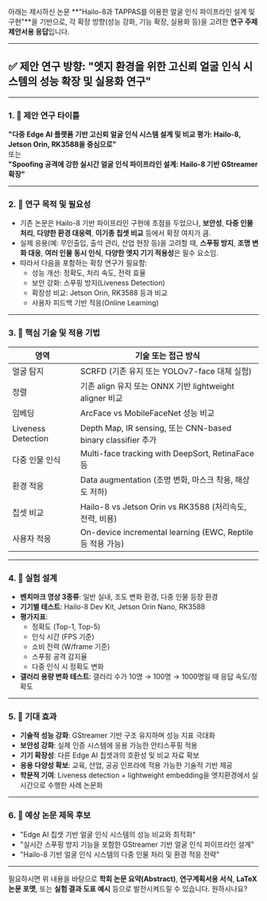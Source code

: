 아래는 제시하신 논문 **"Hailo-8과 TAPPAS를 이용한 얼굴 인식 파이프라인 설계 및 구현"**을 기반으로, 각 확장 방향(성능 강화, 기능 확장, 실용화 등)을 고려한 **연구 주제 제안서용 응답**입니다.

---

## ✅ 제안 연구 방향: "엣지 환경을 위한 고신뢰 얼굴 인식 시스템의 성능 확장 및 실용화 연구"

---

### 1. 📌 제안 연구 타이틀

**"다중 Edge AI 플랫폼 기반 고신뢰 얼굴 인식 시스템 설계 및 비교 평가: Hailo-8, Jetson Orin, RK3588을 중심으로"**  
또는  
**"Spoofing 공격에 강한 실시간 얼굴 인식 파이프라인 설계: Hailo-8 기반 GStreamer 확장"**

---

### 2. 🎯 연구 목적 및 필요성

- 기존 논문은 Hailo-8 기반 파이프라인 구현에 초점을 두었으나, **보안성**, **다중 인물 처리**, **다양한 환경 대응력**, **이기종 칩셋 비교** 등에서 확장 여지가 큼.
- 실제 응용(예: 무인출입, 출석 관리, 산업 현장 등)을 고려할 때, **스푸핑 방지**, **조명 변화 대응**, **여러 인물 동시 인식**, **다양한 엣지 기기 적용성**은 필수 요소임.
- 따라서 다음을 포함하는 확장 연구가 필요함:
  - 성능 개선: 정확도, 처리 속도, 전력 효율
  - 보안 강화: 스푸핑 방지(Liveness Detection)
  - 확장성 비교: Jetson Orin, RK3588 등과 비교
  - 사용자 피드백 기반 적응(Online Learning)

---

### 3. 🔧 핵심 기술 및 적용 기법

| 영역 | 기술 또는 접근 방식 |
|------|---------------------|
| 얼굴 탐지 | SCRFD (기존 유지 또는 YOLOv7-face 대체 실험) |
| 정렬 | 기존 align 유지 또는 ONNX 기반 lightweight aligner 비교 |
| 임베딩 | ArcFace vs MobileFaceNet 성능 비교 |
| Liveness Detection | Depth Map, IR sensing, 또는 CNN-based binary classifier 추가 |
| 다중 인물 인식 | Multi-face tracking with DeepSort, RetinaFace 등 |
| 환경 적응 | Data augmentation (조명 변화, 마스크 착용, 해상도 저하) |
| 칩셋 비교 | Hailo-8 vs Jetson Orin vs RK3588 (처리속도, 전력, 비용) |
| 사용자 적응 | On-device incremental learning (EWC, Reptile 등 적용 가능) |

---

### 4. 🧪 실험 설계

- **벤치마크 영상 3종류**: 일반 실내, 조도 변화 환경, 다중 인물 등장 환경
- **기기별 테스트**: Hailo-8 Dev Kit, Jetson Orin Nano, RK3588
- **평가지표**:
  - 정확도 (Top-1, Top-5)
  - 인식 시간 (FPS 기준)
  - 소비 전력 (W/frame 기준)
  - 스푸핑 공격 감지율
  - 다중 인식 시 정확도 변화
- **갤러리 용량 변화 테스트**: 갤러리 수가 10명 → 100명 → 1000명일 때 응답 속도/정확도

---

### 5. 🌟 기대 효과

- **기술적 성능 강화**: GStreamer 기반 구조 유지하며 성능 지표 극대화
- **보안성 강화**: 실제 인증 시스템에 응용 가능한 안티스푸핑 적용
- **기기 확장성**: 다른 Edge AI 칩셋과의 호환성 및 비교 자료 확보
- **응용 다양성 확보**: 교육, 산업, 공공 인프라에 적용 가능한 기술적 기반 제공
- **학문적 기여**: Liveness detection + lightweight embedding을 엣지환경에서 실시간으로 수행한 사례 논문화

---

### 6. 📘 예상 논문 제목 후보

- "Edge AI 칩셋 기반 얼굴 인식 시스템의 성능 비교와 최적화"
- "실시간 스푸핑 방지 기능을 포함한 GStreamer 기반 얼굴 인식 파이프라인 설계"
- "Hailo-8 기반 얼굴 인식 시스템의 다중 인물 처리 및 환경 적응 전략"

---

필요하시면 위 내용을 바탕으로 **학회 논문 요약(Abstract)**, **연구계획서용 서식**, **LaTeX 논문 포맷**, 또는 **실험 결과 도표 예시** 등으로 발전시켜드릴 수 있습니다. 원하시나요?
